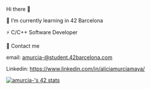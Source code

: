 Hi there 👋

🌱 I’m currently learning in 42 Barcelona

⚡ C/C++ Software Developer

💬 Contact me

  email: amurcia-@student.42barcelona.com
  
  Linkedin: https://www.linkedin.com/in/aliciamurciamaya/

<a href="https://github.com/JaeSeoKim/badge42"><img src="https://badge42.vercel.app/api/v2/cl56x7ufz003509jr5i8cj5cl/stats?cursusId=21&coalitionId=206" alt="amurcia-'s 42 stats" /></a>

<!--
**aliciamurma/aliciamurma** is a ✨ _special_ ✨ repository because its `README.md` (this file) appears on your GitHub profile.

Here are some ideas to get you started:

- 🔭 I’m currently working on ...
- 🌱 I’m currently learning ...
- 👯 I’m looking to collaborate on ...
- 🤔 I’m looking for help with ...
- 💬 Ask me about ...
- 📫 How to reach me: ...
- 😄 Pronouns: ...
- ⚡ Fun fact: ...
-->

